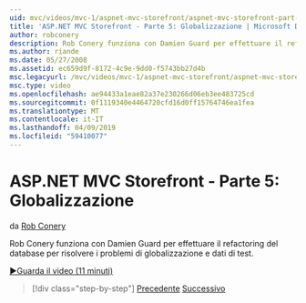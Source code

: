 ```yaml
---
uid: mvc/videos/mvc-1/aspnet-mvc-storefront/aspnet-mvc-storefront-part-5-globalization
title: 'ASP.NET MVC Storefront - Parte 5: Globalizzazione | Microsoft Docs'
author: robconery
description: Rob Conery funziona con Damien Guard per effettuare il refactoring del database per risolvere i problemi di globalizzazione e dati di test.
ms.author: riande
ms.date: 05/27/2008
ms.assetid: ec659d9f-8172-4c9e-9dd0-f5743bb27d4b
msc.legacyurl: /mvc/videos/mvc-1/aspnet-mvc-storefront/aspnet-mvc-storefront-part-5-globalization
msc.type: video
ms.openlocfilehash: ae94433a1eae82a37e230266d06eb3ee483725cd
ms.sourcegitcommit: 0f1119340e4464720cfd16d0ff15764746ea1fea
ms.translationtype: MT
ms.contentlocale: it-IT
ms.lasthandoff: 04/09/2019
ms.locfileid: "59410077"
---
```

# <a name="aspnet-mvc-storefront-part-5-globalization"></a>ASP.NET MVC Storefront - Parte 5: Globalizzazione

da [Rob Conery](https://github.com/robconery)

Rob Conery funziona con Damien Guard per effettuare il refactoring del database per risolvere i problemi di globalizzazione e dati di test.

[&#9654;Guarda il video (11 minuti)](https://channel9.msdn.com/Blogs/ASP-NET-Site-Videos/aspnet-mvc-storefront-part-5-globalization)

> [!div class="step-by-step"]
> [Precedente](aspnet-mvc-storefront-part-4-linq-to-sql-spike.md)
> [Successivo](aspnet-mvc-storefront-part-6-finishing-the-repository-and-initial-ui-work.md)
